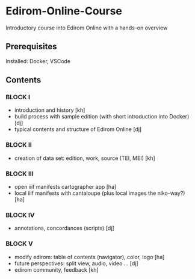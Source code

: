 # Edirom-Online-Course
Introductory course into Edirom Online with a hands-on overview

## Prerequisites

Installed: Docker, VSCode

## Contents

### BLOCK I

- introduction and history [kh]
- build process with sample edition (with short introduction into Docker) [dj]
- typical contents and structure of Edirom Online [dj]

### BLOCK II

- creation of data set: edition, work, source (TEI, MEI) [kh]

### BLOCK III

- open iiif manifests cartographer app [ha]
- local iiif manifests with cantaloupe (plus local images the niko-way?) [ha]

### BLOCK IV

- annotations, concordances (scripts) [dj]

### BLOCK V

- modify edirom: table of contents (navigator), color, logo [ha]
- future perspectives: split view, audio, video ... [dj]
- edirom community, feedback [kh]

